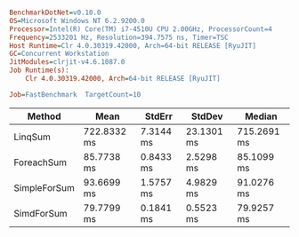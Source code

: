 ``` ini

BenchmarkDotNet=v0.10.0
OS=Microsoft Windows NT 6.2.9200.0
Processor=Intel(R) Core(TM) i7-4510U CPU 2.00GHz, ProcessorCount=4
Frequency=2533201 Hz, Resolution=394.7575 ns, Timer=TSC
Host Runtime=Clr 4.0.30319.42000, Arch=64-bit RELEASE [RyuJIT]
GC=Concurrent Workstation
JitModules=clrjit-v4.6.1087.0
Job Runtime(s):
	Clr 4.0.30319.42000, Arch=64-bit RELEASE [RyuJIT]

Job=FastBenchmark  TargetCount=10  

```


|       Method |        Mean |    StdErr |     StdDev |      Median |
|------------- |------------ |---------- |----------- |------------ |
|      LinqSum | 722.8332 ms | 7.3144 ms | 23.1301 ms | 715.2691 ms |
|   ForeachSum |  85.7738 ms | 0.8433 ms |  2.5298 ms |  85.1099 ms |
| SimpleForSum |  93.6699 ms | 1.5757 ms |  4.9829 ms |  91.0276 ms |
|   SimdForSum |  79.7799 ms | 0.1841 ms |  0.5523 ms |  79.9257 ms |
